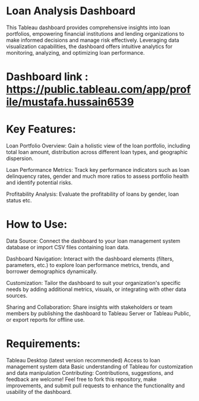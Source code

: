 # Loan Analysis Dashboard

This Tableau dashboard provides comprehensive insights into loan portfolios, empowering financial institutions and lending organizations to make informed decisions and manage risk effectively. Leveraging data visualization capabilities, the dashboard offers intuitive analytics for monitoring, analyzing, and optimizing loan performance.

# Dashboard link : https://public.tableau.com/app/profile/mustafa.hussain6539 

# Key Features:
Loan Portfolio Overview: Gain a holistic view of the loan portfolio, including total loan amount, distribution across different loan types, and geographic dispersion.

Loan Performance Metrics: Track key performance indicators such as loan delinquency rates, gender and much more ratios to assess portfolio health and identify potential risks.

Profitability Analysis: Evaluate the profitability of loans by gender, loan status etc.

# How to Use:
Data Source: Connect the dashboard to your loan management system database or import CSV files containing loan data.

Dashboard Navigation: Interact with the dashboard elements (filters, parameters, etc.) to explore loan performance metrics, trends, and borrower demographics dynamically.

Customization: Tailor the dashboard to suit your organization's specific needs by adding additional metrics, visuals, or integrating with other data sources.

Sharing and Collaboration: Share insights with stakeholders or team members by publishing the dashboard to Tableau Server or Tableau Public, or export reports for offline use.

# Requirements:

Tableau Desktop (latest version recommended)
Access to loan management system data
Basic understanding of Tableau for customization and data manipulation
Contributing:
Contributions, suggestions, and feedback are welcome! Feel free to fork this repository, make improvements, and submit pull requests to enhance the functionality and usability of the dashboard.
